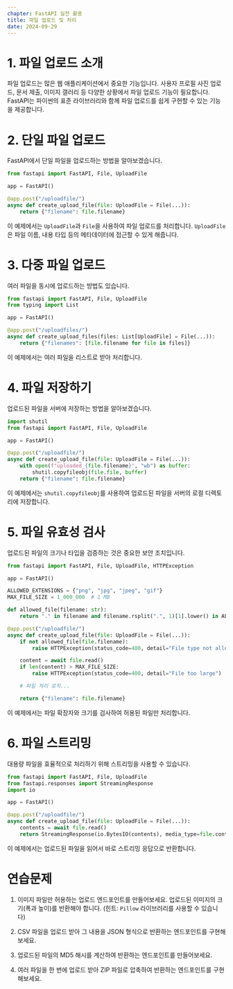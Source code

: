 ```yaml
---
chapter: FastAPI 실전 활용
title: 파일 업로드 및 처리
date: 2024-09-29
---
```


# 1. 파일 업로드 소개

파일 업로드는 많은 웹 애플리케이션에서 중요한 기능입니다. 사용자 프로필 사진 업로드, 문서 제출, 이미지 갤러리 등 다양한 상황에서 파일 업로드 기능이 필요합니다. FastAPI는 파이썬의 표준 라이브러리와 함께 파일 업로드를 쉽게 구현할 수 있는 기능을 제공합니다.

# 2. 단일 파일 업로드

FastAPI에서 단일 파일을 업로드하는 방법을 알아보겠습니다.

```python
from fastapi import FastAPI, File, UploadFile

app = FastAPI()

@app.post("/uploadfile/")
async def create_upload_file(file: UploadFile = File(...)):
    return {"filename": file.filename}
```

이 예제에서는 `UploadFile`과 `File`을 사용하여 파일 업로드를 처리합니다. `UploadFile`은 파일 이름, 내용 타입 등의 메타데이터에 접근할 수 있게 해줍니다.

# 3. 다중 파일 업로드

여러 파일을 동시에 업로드하는 방법도 있습니다.

```python
from fastapi import FastAPI, File, UploadFile
from typing import List

app = FastAPI()

@app.post("/uploadfiles/")
async def create_upload_files(files: List[UploadFile] = File(...)):
    return {"filenames": [file.filename for file in files]}
```

이 예제에서는 여러 파일을 리스트로 받아 처리합니다.

# 4. 파일 저장하기

업로드된 파일을 서버에 저장하는 방법을 알아보겠습니다.

```python
import shutil
from fastapi import FastAPI, File, UploadFile

app = FastAPI()

@app.post("/uploadfile/")
async def create_upload_file(file: UploadFile = File(...)):
    with open(f"uploaded_{file.filename}", "wb") as buffer:
        shutil.copyfileobj(file.file, buffer)
    return {"filename": file.filename}
```

이 예제에서는 `shutil.copyfileobj`를 사용하여 업로드된 파일을 서버의 로컬 디렉토리에 저장합니다.

# 5. 파일 유효성 검사

업로드된 파일의 크기나 타입을 검증하는 것은 중요한 보안 조치입니다.

```python
from fastapi import FastAPI, File, UploadFile, HTTPException

app = FastAPI()

ALLOWED_EXTENSIONS = {"png", "jpg", "jpeg", "gif"}
MAX_FILE_SIZE = 1_000_000  # 1 MB

def allowed_file(filename: str):
    return "." in filename and filename.rsplit(".", 1)[1].lower() in ALLOWED_EXTENSIONS

@app.post("/uploadfile/")
async def create_upload_file(file: UploadFile = File(...)):
    if not allowed_file(file.filename):
        raise HTTPException(status_code=400, detail="File type not allowed")

    content = await file.read()
    if len(content) > MAX_FILE_SIZE:
        raise HTTPException(status_code=400, detail="File too large")

    # 파일 처리 로직...

    return {"filename": file.filename}
```

이 예제에서는 파일 확장자와 크기를 검사하여 허용된 파일만 처리합니다.

# 6. 파일 스트리밍

대용량 파일을 효율적으로 처리하기 위해 스트리밍을 사용할 수 있습니다.

```python
from fastapi import FastAPI, File, UploadFile
from fastapi.responses import StreamingResponse
import io

app = FastAPI()

@app.post("/uploadfile/")
async def create_upload_file(file: UploadFile = File(...)):
    contents = await file.read()
    return StreamingResponse(io.BytesIO(contents), media_type=file.content_type)
```

이 예제에서는 업로드된 파일을 읽어서 바로 스트리밍 응답으로 반환합니다.

# 연습문제

1. 이미지 파일만 허용하는 업로드 엔드포인트를 만들어보세요. 업로드된 이미지의 크기(폭과 높이)를 반환해야 합니다. (힌트: `Pillow` 라이브러리를 사용할 수 있습니다)

2. CSV 파일을 업로드 받아 그 내용을 JSON 형식으로 반환하는 엔드포인트를 구현해보세요.

3. 업로드된 파일의 MD5 해시를 계산하여 반환하는 엔드포인트를 만들어보세요.

4. 여러 파일을 한 번에 업로드 받아 ZIP 파일로 압축하여 반환하는 엔드포인트를 구현해보세요.
